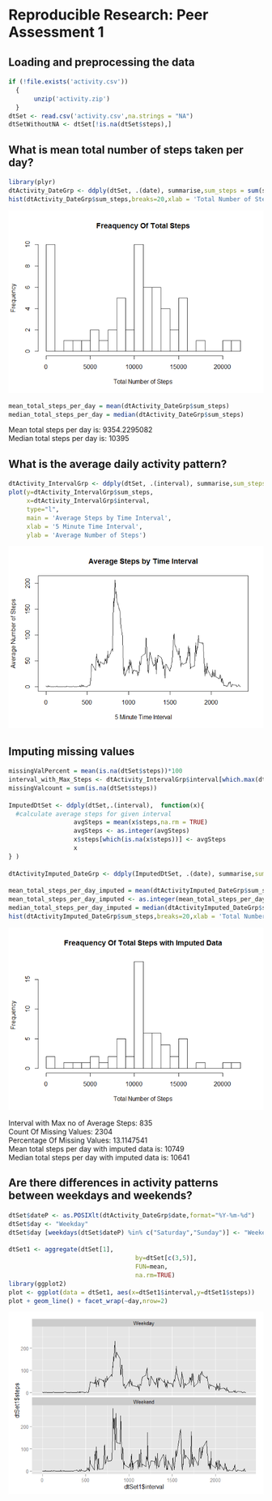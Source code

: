 # Reproducible Research: Peer Assessment 1


## Loading and preprocessing the data

```r
if (!file.exists('activity.csv')) 
  { 
       unzip('activity.zip')
  }
dtSet <- read.csv('activity.csv',na.strings = "NA")
dtSetWithoutNA <- dtSet[!is.na(dtSet$steps),]
```
## What is mean total number of steps taken per day?

```r
library(plyr)
dtActivity_DateGrp <- ddply(dtSet, .(date), summarise,sum_steps = sum(steps, na.rm = TRUE))
hist(dtActivity_DateGrp$sum_steps,breaks=20,xlab = 'Total Number of Steps',main = 'Freaquency Of Total Steps')
```

![](PA1_template_files/figure-html/unnamed-chunk-2-1.png) 

```r
mean_total_steps_per_day = mean(dtActivity_DateGrp$sum_steps)
median_total_steps_per_day = median(dtActivity_DateGrp$sum_steps)
```
Mean total steps per day is: 9354.2295082  
Median total steps per day is: 10395  

## What is the average daily activity pattern?

```r
dtActivity_IntervalGrp <- ddply(dtSet, .(interval), summarise,sum_steps = mean(steps, na.rm = TRUE))
plot(y=dtActivity_IntervalGrp$sum_steps,
     x=dtActivity_IntervalGrp$interval,
     type="l",
     main = 'Average Steps by Time Interval',
     xlab = '5 Minute Time Interval',
     ylab = 'Average Number of Steps')
```

![](PA1_template_files/figure-html/unnamed-chunk-3-1.png) 

  
## Imputing missing values

```r
missingValPercent = mean(is.na(dtSet$steps))*100
interval_with_Max_Steps <- dtActivity_IntervalGrp$interval[which.max(dtActivity_IntervalGrp$sum_steps)]
missingValcount = sum(is.na(dtSet$steps))

ImputedDtSet <- ddply(dtSet,.(interval),  function(x){
  #calculate average steps for given interval
                  avgSteps = mean(x$steps,na.rm = TRUE)
                  avgSteps <- as.integer(avgSteps)
                  x$steps[which(is.na(x$steps))] <- avgSteps
                  x
} )

dtActivityImputed_DateGrp <- ddply(ImputedDtSet, .(date), summarise,sum_steps = sum(steps, na.rm = TRUE))

mean_total_steps_per_day_imputed = mean(dtActivityImputed_DateGrp$sum_steps)
mean_total_steps_per_day_imputed <- as.integer(mean_total_steps_per_day_imputed)
median_total_steps_per_day_imputed = median(dtActivityImputed_DateGrp$sum_steps)
hist(dtActivityImputed_DateGrp$sum_steps,breaks=20,xlab = 'Total Number of Steps',main = 'Freaquency Of Total Steps with Imputed Data')
```

![](PA1_template_files/figure-html/unnamed-chunk-4-1.png) 
   
Interval with Max no of Average Steps: 835  
Count Of Missing Values: 2304  
Percentage Of Missing Values: 13.1147541  
Mean total steps per day with imputed data is: 10749  
Median total steps per day with imputed data is: 10641

## Are there differences in activity patterns between weekdays and weekends?

```r
dtSet$dateP <- as.POSIXlt(dtActivity_DateGrp$date,format="%Y-%m-%d")
dtSet$day <- "Weekday"
dtSet$day [weekdays(dtSet$dateP) %in% c("Saturday","Sunday")] <- "Weekend"

dtSet1 <- aggregate(dtSet[1],
                                   by=dtSet[c(3,5)],
                                   FUN=mean,
                                   na.rm=TRUE)
library(ggplot2)
plot <- ggplot(data = dtSet1, aes(x=dtSet1$interval,y=dtSet1$steps))
plot + geom_line() + facet_wrap(~day,nrow=2)
```

![](PA1_template_files/figure-html/unnamed-chunk-5-1.png) 
